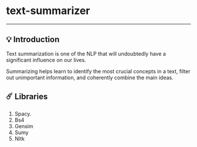 # text-summarizer
___
## 💡 Introduction

Text summarization is one of the NLP that will undoubtedly have a significant influence on our lives.

Summarizing helps learn to identify the most crucial concepts in a text, filter out unimportant information, and coherently combine the main ideas.

## ☄️  Libraries

1. Spacy.
2. Bs4
3. Gensim
4. Sumy
5. Nltk
